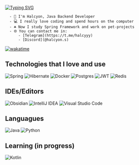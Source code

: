 <a href="https://git.io/typing-svg"><img src="https://readme-typing-svg.herokuapp.com?font=Fira+Code&size=24&duration=2500&pause=1000&color=18C375&background=15151500&vCenter=true&multiline=true&random=false&width=435&height=100&lines=Halcyon;Computer+science+student" alt="Typing SVG" /></a>

```
  - 👋 I'm Halcyon, Java Backend Developer
  - 💻 I really love coding and spend hours on the computer
  - ☘️ Now I study Spring Framework and work on pet-projects
  - 🌐 You can contact me in:
      - [Telegram](https://t.me/halcyyy)
      - [Discord](@halcyon.s)
```

[![wakatime](https://wakatime.com/badge/user/90f2aa9d-9eab-4b9e-a54d-b151edf7f271.svg)](https://wakatime.com/@90f2aa9d-9eab-4b9e-a54d-b151edf7f271)

## Technologies that I love and use
![Spring](https://img.shields.io/badge/spring-%236DB33F.svg?style=for-the-badge&logo=spring&logoColor=white)
![Hibernate](https://img.shields.io/badge/Hibernate-59666C?style=for-the-badge&logo=Hibernate&logoColor=white)
![Docker](https://img.shields.io/badge/docker-%230db7ed.svg?style=for-the-badge&logo=docker&logoColor=white)
![Postgres](https://img.shields.io/badge/postgres-%23316192.svg?style=for-the-badge&logo=postgresql&logoColor=white)
![JWT](https://img.shields.io/badge/JWT-black?style=for-the-badge&logo=JSON%20web%20tokens)
![Redis](https://img.shields.io/badge/redis-%23DD0031.svg?style=for-the-badge&logo=redis&logoColor=white)

## IDEs/Editors
![Obsidian](https://img.shields.io/badge/Obsidian-%23483699.svg?style=for-the-badge&logo=obsidian&logoColor=white)
![IntelliJ IDEA](https://img.shields.io/badge/IntelliJIDEA-000000.svg?style=for-the-badge&logo=intellij-idea&logoColor=white)
![Visual Studio Code](https://img.shields.io/badge/Visual%20Studio%20Code-0078d7.svg?style=for-the-badge&logo=visual-studio-code&logoColor=white)

## Languagues
![Java](https://img.shields.io/badge/java-%23ED8B00.svg?style=for-the-badge&logo=openjdk&logoColor=white)
![Python](https://img.shields.io/badge/python-3670A0?style=for-the-badge&logo=python&logoColor=ffdd54)

## Learning (in progress)
![Kotlin](https://img.shields.io/badge/kotlin-%237F52FF.svg?style=for-the-badge&logo=kotlin&logoColor=white)
